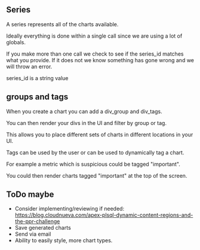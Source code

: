 
## Series

A series represents all of the charts available.

Ideally everything is done within a single call since we are using a lot of globals.

If you make more than one call we check to see if the series_id matches what you provide.
If it does not we know something has gone wrong and we will throw an error.

series_id is a string value

## <div> groups and tags

When you create a chart you can add a div_group and div_tags.

You can then render your divs in the UI and filter by group or tag.

This allows you to place different sets of charts in different locations in your UI.

Tags can be used by the user or can be used to dynamically tag a chart.

For example a metric which is suspicious could be tagged "important".

You could then render charts tagged "important" at the top of the screen.

## ToDo maybe

* Consider implementing/reviewing if needed: https://blog.cloudnueva.com/apex-plsql-dynamic-content-regions-and-the-ppr-challenge
* Save generated charts
* Send via email
* Ability to easily style, more chart types.

